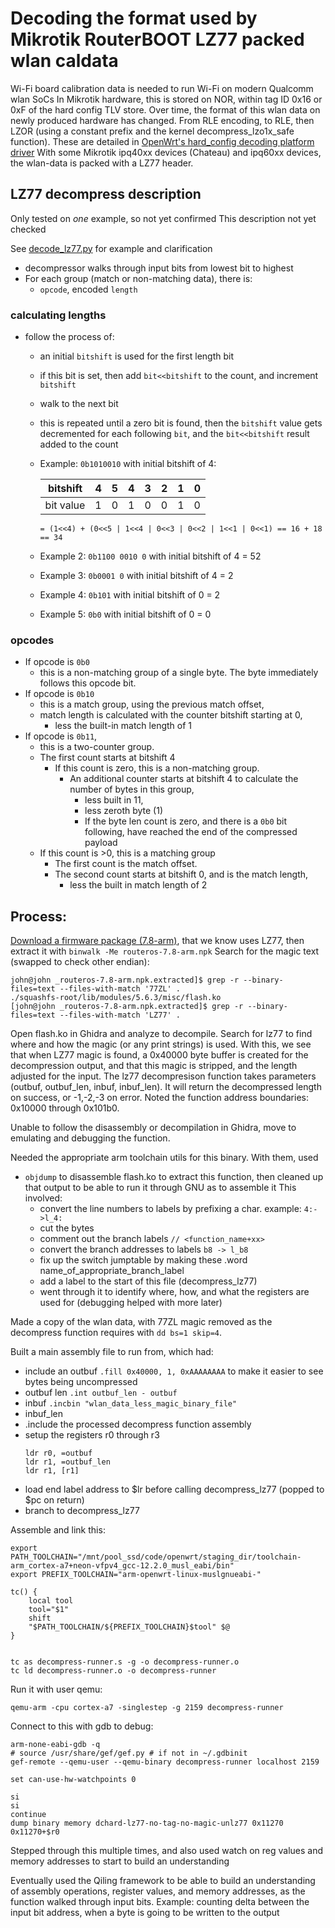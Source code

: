 # Decoding the format used by Mikrotik RouterBOOT LZ77 packed wlan caldata

Wi-Fi board calibration data is needed to run Wi-Fi on modern Qualcomm wlan SoCs
In Mikrotik hardware, this is stored on NOR, within tag ID 0x16 or 0xF
of the hard config TLV store.
Over time, the format of this wlan data on newly produced hardware has
changed. From RLE encoding, to RLE, then LZOR (using a constant prefix and the
kernel decompress_lzo1x_safe function). These are detailed in [OpenWrt's
hard_config decoding platform driver][openwrt rb_hard]
With some Mikrotik ipq40xx devices (Chateau) and ipq60xx devices, the
wlan-data is packed with a LZ77 header.

[openwrt rb_hard]: https://github.com/openwrt/openwrt/blob/master/target/linux/generic/files/drivers/platform/mikrotik/rb_hardconfig.c#L483

## LZ77 decompress description

Only tested on _one_ example, so not yet confirmed
This description not yet checked

See [decode_lz77.py](decode_lz77.py) for example and clarification

- decompressor walks through input bits from lowest bit to highest
- For each group (match or non-matching data), there is:
  - `opcode`, encoded `length`

###  calculating lengths

- follow the process of:
  - an initial `bitshift` is used for the first length bit
  - if this bit is set, then add `bit<<bitshift` to the count, and
    increment `bitshift`
  - walk to the next bit
  - this is repeated until a zero bit is found, then the `bitshift` value
    gets decremented for each following `bit`,
    and the `bit<<bitshift` result added to the count
  - Example: `0b1010010` with initial bitshift of 4:

    |bitshift |4   |5  |4  |3  |2  |1  |0  |
    |---------|----|---|---|---|---|---|---|
    |bit value|1   |0  |1  |0  |0  |1  |0  |

    `= (1<<4) + (0<<5 | 1<<4 | 0<<3 | 0<<2 | 1<<1 | 0<<1) == 16 + 18 == 34`
  - Example 2: `0b1100 0010 0` with initial bitshift of 4 = 52
  - Example 3: `0b0001 0` with initial bitshift of 4 = 2
  - Example 4: `0b101` with initial bitshift of 0 = 2
  - Example 5: `0b0` with initial bitshift of 0 = 0

### opcodes

- If opcode is `0b0`
  - this is a non-matching group of a single byte.
    The byte immediately follows this opcode bit.
- If opcode is `0b10`
  - this is a match group, using the previous match offset,
  - match length is calculated with the counter bitshift starting at 0,
    - less the built-in match length of 1
- If opcode is `0b11`,
  - this is a two-counter group.
  - The first count starts at bitshift 4
    - If this count is zero, this is a non-matching group.
      - An additional counter starts at bitshift 4 to calculate the
        number of bytes in this group,
        - less built in 11,
        - less zeroth byte (1)
        - If the byte len count is zero, and there is a `0b0` bit following,
          have reached the end of the compressed payload
   - If this count is >0, this is a matching group
     - The first count is the match offset.
     - The second count starts at bitshift 0, and is the match length,
       - less the built in match length of 2


## Process:

[Download a firmware package (7.8-arm)][7.8-arm.npk], that we know uses LZ77,
then extract it with `binwalk -Me routeros-7.8-arm.npk`
Search for the magic text (swapped to check other endian):

[7.8-arm.npk]: https://download.mikrotik.com/routeros/7.8/routeros-7.8-arm.npk

```
john@john _routeros-7.8-arm.npk.extracted]$ grep -r --binary-files=text --files-with-match '77ZL' .
./squashfs-root/lib/modules/5.6.3/misc/flash.ko
[john@john _routeros-7.8-arm.npk.extracted]$ grep -r --binary-files=text --files-with-match 'LZ77' .
```
Open flash.ko in Ghidra and analyze to decompile.
Search for lz77 to find where and how the magic (or any print strings) is
used.
With this, we see that when LZ77 magic is found,
a 0x40000 byte buffer is created for the decompression output,
and that this magic is stripped, and the length adjusted for the input.
The lz77 decompresison function takes parameters (outbuf, outbuf_len, inbuf,
inbuf_len). It will return the decompressed length on success, or -1,-2,-3 on
error.
Noted the function address boundaries: 0x10000 through 0x101b0.

Unable to follow the disassembly or decompilation in Ghidra, move to emulating
and debugging the function.

Needed the appropriate arm toolchain utils for this binary. With them, used
- `objdump` to disassemble flash.ko to extract this function,
  then cleaned up that output to be able to run it through GNU as to assemble it
  This involved:
  - convert the line numbers to labels by prefixing a char. example: `4:->l_4:`
  - cut the bytes
  - comment out the branch labels `// <function_name+xx>`
  - convert the branch addresses to labels `b8 -> l_b8`
  - fix up the switch jumptable by making these .word name_of_appropriate_branch_label
  - add a label to the start of this file (decompress_lz77)
  - went through it to identify where, how, and what the registers are used
    for (debugging helped with more later)

Made a copy of the wlan data, with 77ZL magic removed as the decompress
function requires with `dd bs=1 skip=4`.

Built a main assembly file to run from, which had:
  - include an outbuf `.fill 0x40000, 1, 0xAAAAAAAA` to make it easier
    to see bytes being uncompressed
  - outbuf len `.int outbuf_len - outbuf`
  - inbuf `.incbin "wlan_data_less_magic_binary_file"`
  - inbuf_len
  - .include the processed decompress function assembly
  - setup the registers r0 through r3
    ```
	ldr r0, =outbuf
	ldr r1, =outbuf_len
	ldr r1, [r1]
    ```
  - load end label address to $lr before calling decompress_lz77
    (popped to $pc on return)
  - branch to decompress_lz77

Assemble and link this:
```
export PATH_TOOLCHAIN="/mnt/pool_ssd/code/openwrt/staging_dir/toolchain-arm_cortex-a7+neon-vfpv4_gcc-12.2.0_musl_eabi/bin"
export PREFIX_TOOLCHAIN="arm-openwrt-linux-muslgnueabi-"

tc() {
	local tool
	tool="$1"
	shift
	"$PATH_TOOLCHAIN/${PREFIX_TOOLCHAIN}$tool" $@
}


tc as decompress-runner.s -g -o decompress-runner.o
tc ld decompress-runner.o -o decompress-runner
```

Run it with user qemu:
```
qemu-arm -cpu cortex-a7 -singlestep -g 2159 decompress-runner
```

Connect to this with gdb to debug:
```
arm-none-eabi-gdb -q
# source /usr/share/gef/gef.py # if not in ~/.gdbinit
gef-remote --qemu-user --qemu-binary decompress-runner localhost 2159

set can-use-hw-watchpoints 0

si
si
continue
dump binary memory dchard-lz77-no-tag-no-magic-unlz77 0x11270 0x11270+$r0
```

Stepped through this multiple times, and also used watch on reg values and
memory addresses to start to build an understanding

Eventually used the Qiling framework to be able to build an understanding of
assembly operations, register values, and memory addresses, as the function
walked through input bits. Example: counting delta between the input bit
address, when a byte is going to be written to the output
